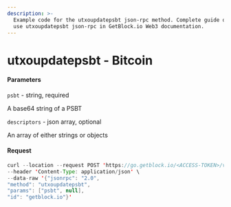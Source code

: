 ```yaml
---
description: >-
  Example code for the utxoupdatepsbt json-rpc method. Сomplete guide on how to
  use utxoupdatepsbt json-rpc in GetBlock.io Web3 documentation.
---
```


# utxoupdatepsbt - Bitcoin

#### Parameters

`psbt` - string, required

A base64 string of a PSBT

`descriptors` - json array, optional

An array of either strings or objects

#### Request

```java
curl --location --request POST 'https://go.getblock.io/<ACCESS-TOKEN>/v1/mainnet/' \
--header 'Content-Type: application/json' \
--data-raw '{"jsonrpc": "2.0",
"method": "utxoupdatepsbt",
"params": ["psbt", null],
"id": "getblock.io"}'
```
